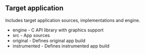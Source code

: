 ## Target application

Includes target application sources, implementations and engine.

* engine - C API library with graphics support
* src - App sources
* original - Defines original app build
* instrumented - Defines instrumented app build
